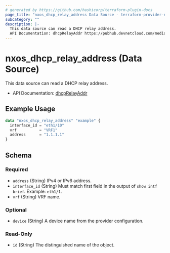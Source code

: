 ```yaml
---
# generated by https://github.com/hashicorp/terraform-plugin-docs
page_title: "nxos_dhcp_relay_address Data Source - terraform-provider-nxos"
subcategory: ""
description: |-
  This data source can read a DHCP relay address.
  API Documentation: dhcpRelayAddr https://pubhub.devnetcloud.com/media/dme-docs-10-2-2/docs/DHCP/dhcp:RelayAddr/
---
```


# nxos_dhcp_relay_address (Data Source)

This data source can read a DHCP relay address.

- API Documentation: [dhcpRelayAddr](https://pubhub.devnetcloud.com/media/dme-docs-10-2-2/docs/DHCP/dhcp:RelayAddr/)

## Example Usage

```terraform
data "nxos_dhcp_relay_address" "example" {
  interface_id = "eth1/10"
  vrf          = "VRF1"
  address      = "1.1.1.1"
}
```

<!-- schema generated by tfplugindocs -->
## Schema

### Required

- `address` (String) IPv4 or IPv6 address.
- `interface_id` (String) Must match first field in the output of `show intf brief`. Example: `eth1/1`.
- `vrf` (String) VRF name.

### Optional

- `device` (String) A device name from the provider configuration.

### Read-Only

- `id` (String) The distinguished name of the object.



